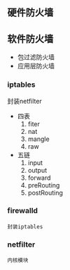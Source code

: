 ## 硬件防火墙

## 软件防火墙
- 包过滤防火墙
- 应用层防火墙


### iptables
封装netfilter
- 四表
	1. fiter
	2. nat
	3. mangle
	4. raw
- 五链
	1. input
	2. output
	3. forward
	4. preRouting
	5. postRouting

### firewalld
	封装iptables

###  netfilter
	内核模块 